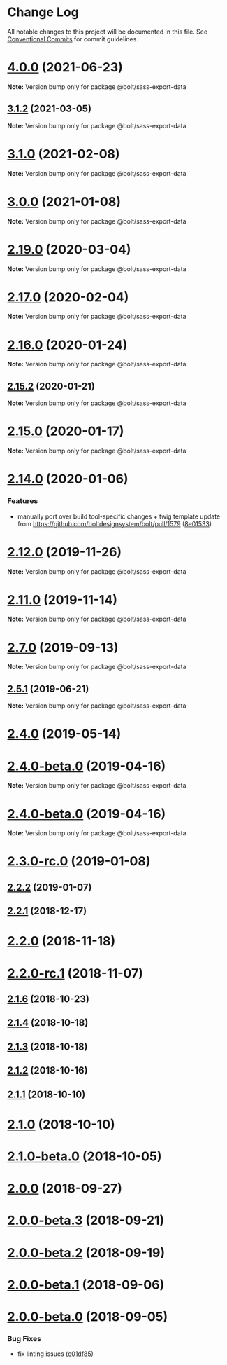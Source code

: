 # Change Log

All notable changes to this project will be documented in this file.
See [Conventional Commits](https://conventionalcommits.org) for commit guidelines.

# [4.0.0](https://github.com/basaltinc/theme-tools/tree/master/packages/sass-export-data/compare/v4.0.0-beta-4...v4.0.0) (2021-06-23)

**Note:** Version bump only for package @bolt/sass-export-data





## [3.1.2](https://github.com/basaltinc/theme-tools/tree/master/packages/sass-export-data/compare/v3.1.1...v3.1.2) (2021-03-05)

**Note:** Version bump only for package @bolt/sass-export-data





# [3.1.0](https://github.com/basaltinc/theme-tools/tree/master/packages/sass-export-data/compare/v2.31.2...v3.1.0) (2021-02-08)

**Note:** Version bump only for package @bolt/sass-export-data





# [3.0.0](https://github.com/basaltinc/theme-tools/tree/master/packages/sass-export-data/compare/v2.29.3...v3.0.0) (2021-01-08)

**Note:** Version bump only for package @bolt/sass-export-data





# [2.19.0](https://github.com/basaltinc/theme-tools/tree/master/packages/sass-export-data/compare/v2.18.1...v2.19.0) (2020-03-04)

**Note:** Version bump only for package @bolt/sass-export-data





# [2.17.0](https://github.com/basaltinc/theme-tools/tree/master/packages/sass-export-data/compare/v2.16.3...v2.17.0) (2020-02-04)

**Note:** Version bump only for package @bolt/sass-export-data





# [2.16.0](https://github.com/basaltinc/theme-tools/tree/master/packages/sass-export-data/compare/v2.15.2...v2.16.0) (2020-01-24)

**Note:** Version bump only for package @bolt/sass-export-data





## [2.15.2](https://github.com/basaltinc/theme-tools/tree/master/packages/sass-export-data/compare/v2.15.1...v2.15.2) (2020-01-21)

**Note:** Version bump only for package @bolt/sass-export-data





# [2.15.0](https://github.com/basaltinc/theme-tools/tree/master/packages/sass-export-data/compare/v2.14.3...v2.15.0) (2020-01-17)

**Note:** Version bump only for package @bolt/sass-export-data





# [2.14.0](https://github.com/basaltinc/theme-tools/tree/master/packages/sass-export-data/compare/v2.13.3...v2.14.0) (2020-01-06)


### Features

* manually port over build tool-specific changes + twig template update from https://github.com/boltdesignsystem/bolt/pull/1579 ([8e01533](https://github.com/basaltinc/theme-tools/tree/master/packages/sass-export-data/commit/8e01533))





# [2.12.0](https://github.com/basaltinc/theme-tools/tree/master/packages/sass-export-data/compare/v2.11.4...v2.12.0) (2019-11-26)

**Note:** Version bump only for package @bolt/sass-export-data





# [2.11.0](https://github.com/basaltinc/theme-tools/tree/master/packages/sass-export-data/compare/v2.10.0...v2.11.0) (2019-11-14)

**Note:** Version bump only for package @bolt/sass-export-data





# [2.7.0](https://github.com/basaltinc/theme-tools/tree/master/packages/sass-export-data/compare/v2.6.0...v2.7.0) (2019-09-13)

**Note:** Version bump only for package @bolt/sass-export-data





## [2.5.1](https://github.com/basaltinc/theme-tools/tree/master/packages/sass-export-data/compare/v2.5.0...v2.5.1) (2019-06-21)

**Note:** Version bump only for package @bolt/sass-export-data





# [2.4.0](https://github.com/basaltinc/theme-tools/tree/master/packages/sass-export-data/compare/v2.3.2...v2.4.0) (2019-05-14)



# [2.4.0-beta.0](https://github.com/basaltinc/theme-tools/tree/master/packages/sass-export-data/compare/v2.2.2...v2.4.0-beta.0) (2019-04-16)

**Note:** Version bump only for package @bolt/sass-export-data





# [2.4.0-beta.0](https://github.com/basaltinc/theme-tools/tree/master/packages/sass-export-data/compare/v2.3.0...v2.4.0-beta.0) (2019-04-16)

**Note:** Version bump only for package @bolt/sass-export-data





# [2.3.0-rc.0](https://github.com/basaltinc/theme-tools/tree/master/packages/sass-export-data/compare/v2.2.2...v2.3.0-rc.0) (2019-01-08)



## [2.2.2](https://github.com/basaltinc/theme-tools/tree/master/packages/sass-export-data/compare/v2.2.1...v2.2.2) (2019-01-07)



## [2.2.1](https://github.com/basaltinc/theme-tools/tree/master/packages/sass-export-data/compare/v2.2.0...v2.2.1) (2018-12-17)



# [2.2.0](https://github.com/basaltinc/theme-tools/tree/master/packages/sass-export-data/compare/v2.2.0-rc.1...v2.2.0) (2018-11-18)



# [2.2.0-rc.1](https://github.com/basaltinc/theme-tools/tree/master/packages/sass-export-data/compare/v2.1.6...v2.2.0-rc.1) (2018-11-07)



## [2.1.6](https://github.com/basaltinc/theme-tools/tree/master/packages/sass-export-data/compare/v2.1.5...v2.1.6) (2018-10-23)



## [2.1.4](https://github.com/basaltinc/theme-tools/tree/master/packages/sass-export-data/compare/v2.1.3...v2.1.4) (2018-10-18)



## [2.1.3](https://github.com/basaltinc/theme-tools/tree/master/packages/sass-export-data/compare/v2.1.2...v2.1.3) (2018-10-18)



## [2.1.2](https://github.com/basaltinc/theme-tools/tree/master/packages/sass-export-data/compare/v2.1.1...v2.1.2) (2018-10-16)



## [2.1.1](https://github.com/basaltinc/theme-tools/tree/master/packages/sass-export-data/compare/v2.1.0...v2.1.1) (2018-10-10)



# [2.1.0](https://github.com/basaltinc/theme-tools/tree/master/packages/sass-export-data/compare/v2.1.0-beta.0...v2.1.0) (2018-10-10)



# [2.1.0-beta.0](https://github.com/basaltinc/theme-tools/tree/master/packages/sass-export-data/compare/v2.0.0...v2.1.0-beta.0) (2018-10-05)



# [2.0.0](https://github.com/basaltinc/theme-tools/tree/master/packages/sass-export-data/compare/v2.0.0-beta.3...v2.0.0) (2018-09-27)



# [2.0.0-beta.3](https://github.com/basaltinc/theme-tools/tree/master/packages/sass-export-data/compare/v2.0.0-beta.2...v2.0.0-beta.3) (2018-09-21)



# [2.0.0-beta.2](https://github.com/basaltinc/theme-tools/tree/master/packages/sass-export-data/compare/v1.8.3...v2.0.0-beta.2) (2018-09-19)



# [2.0.0-beta.1](https://github.com/basaltinc/theme-tools/tree/master/packages/sass-export-data/compare/v2.0.0-beta.0...v2.0.0-beta.1) (2018-09-06)



# [2.0.0-beta.0](https://github.com/basaltinc/theme-tools/tree/master/packages/sass-export-data/compare/v1.8.1...v2.0.0-beta.0) (2018-09-05)


### Bug Fixes

* fix linting issues ([e01df85](https://github.com/basaltinc/theme-tools/tree/master/packages/sass-export-data/commit/e01df85))
